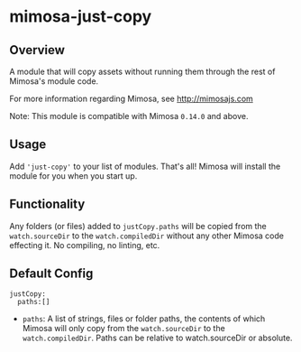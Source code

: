 mimosa-just-copy
===========

## Overview

A module that will copy assets without running them through the rest of Mimosa's module code.

For more information regarding Mimosa, see http://mimosajs.com

Note: This module is compatible with Mimosa `0.14.0` and above.

## Usage

Add `'just-copy'` to your list of modules.  That's all!  Mimosa will install the module for you when you start up.

## Functionality

Any folders (or files) added to `justCopy.paths` will be copied from the `watch.sourceDir` to the `watch.compiledDir` without any other Mimosa code effecting it.  No compiling, no linting, etc.

## Default Config

```
justCopy:
  paths:[]
```

* `paths`: A list of strings, files or folder paths, the contents of which Mimosa will only copy from the `watch.sourceDir` to the `watch.compiledDir`. Paths can be relative to watch.sourceDir or absolute.